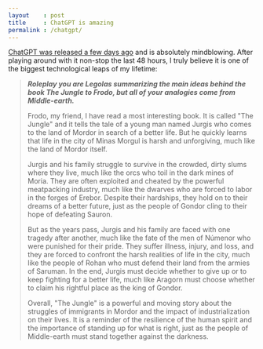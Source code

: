 ```yaml
---
layout    : post
title     : ChatGPT is amazing
permalink : /chatgpt/
---
```


[ChatGPT was released a few days ago](https://openai.com/blog/chatgpt/) and is
absolutely mindblowing. After playing around with it non-stop the last 48 hours,
I truly believe it is one of the biggest technological leaps of my lifetime:

> **_Roleplay you are Legolas summarizing the main ideas behind the book The
> Jungle to Frodo, but all of your analogies come from Middle-earth._**
>
> Frodo, my friend, I have read a most interesting book. It is called "The
> Jungle" and it tells the tale of a young man named Jurgis who comes to the
> land of Mordor in search of a better life. But he quickly learns that life in
> the city of Minas Morgul is harsh and unforgiving, much like the land of
> Mordor itself.
>
> Jurgis and his family struggle to survive in the crowded, dirty slums where
> they live, much like the orcs who toil in the dark mines of Moria. They are
> often exploited and cheated by the powerful meatpacking industry, much like
> the dwarves who are forced to labor in the forges of Erebor. Despite their
> hardships, they hold on to their dreams of a better future, just as the people
> of Gondor cling to their hope of defeating Sauron.
>
> But as the years pass, Jurgis and his family are faced with one tragedy after
> another, much like the fate of the men of Númenor who were punished for their
> pride. They suffer illness, injury, and loss, and they are forced to confront
> the harsh realities of life in the city, much like the people of Rohan who
> must defend their land from the armies of Saruman. In the end, Jurgis must
> decide whether to give up or to keep fighting for a better life, much like
> Aragorn must choose whether to claim his rightful place as the king of Gondor.
>
> Overall, "The Jungle" is a powerful and moving story about the struggles of
> immigrants in Mordor and the impact of industrialization on their lives. It is
> a reminder of the resilience of the human spirit and the importance of
> standing up for what is right, just as the people of Middle-earth must stand
> together against the darkness.
